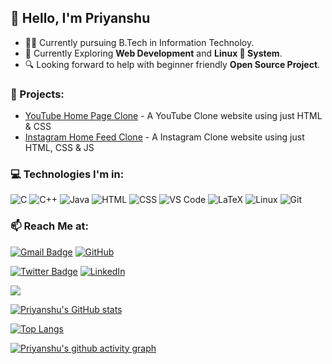 
## 👋 Hello, I'm Priyanshu

- :man_student: Currently pursuing B.Tech in Information Technoloy.
- :telescope: Currently Exploring **Web Development** and **Linux 🐧 System**.
- 🔍 Looking forward to help with beginner friendly **Open Source Project**.

### :open_file_folder: Projects:
- [YouTube Home Page Clone](https://github.com/priyanshumaitra/YouTube-Clone) - A YouTube Clone website using just HTML & CSS
- [Instagram Home Feed Clone](https://github.com/priyanshumaitra/instagram-home-feed-clone) - A Instagram Clone website using just HTML, CSS & JS


### :computer: Technologies I'm in:

![C](http://img.shields.io/badge/-C-3776AB?style=square&logo=c&logoColor=d8e3e7) 
![C++](http://img.shields.io/badge/-C++-3776AB?style=square&logo=c&logoColor=d8e3e7) 
![Java](http://img.shields.io/badge/-Java-eeebdd?style=square&logo=Java&logoColor=d44000) 
![HTML](https://img.shields.io/badge/-HTML5-%23F7DF1C?style=square&logo=html5&logoColor=ccffbd&color=310b0b) 
![CSS](https://img.shields.io/badge/-CSS3-%23F7DF1C?style=square&logo=css3&logoColor=51c4d3&color=2b4f60) 
![VS Code](http://img.shields.io/badge/-VS%20Code-007ACC?style=square&logo=visual-studio-code&logoColor=ffffff) 
![LaTeX](http://img.shields.io/badge/-LaTeX-008080?style=square&logo=latex&logoColor=ffffff) 
![Linux](http://img.shields.io/badge/-Linux-0d335d?style=square&logo=Linux&logoColor=white) 
![Git](http://img.shields.io/badge/-Git-383e56?style=square&logo=git&logoColor=ffffff)

### :mailbox: Reach Me at:

[![Gmail Badge](https://img.shields.io/badge/-priyanshumaitra@gmail.com-c14438?style=flat-square&logo=Gmail&logoColor=white&link=mailto:priyanshumaitra@gmail.com)](mailto:priyanshumaitra@gmail.com) 
[![GitHub](https://img.shields.io/badge/-priyanshumaitra-132c33?style=flat-square&logo=github&logoColor=white&link=https://github.com/priyanshumaitra)](https://github.com/priyanshumaitra)
<!-- [![Telegram](https://img.shields.io/badge/-priyanshumaitra-b2deec?style=flat-square&logo=telegram&logoColor=white&link=https://t.me/PriyanshuMaitra)](https://t.me/PriyanshuMaitra) -->
[![Twitter Badge](https://img.shields.io/badge/-priyanshumaitra-1ca0f1?style=flat-square&logo=twitter&logoColor=white&link=https://twitter.com/priyanshumaitra)](https://twitter.com/priyanshumaitra)
[![LinkedIn](https://img.shields.io/badge/-priyanshumaitra-0061a8?style=flat-square&logo=linkedin&logoColor=white&link=https://linkedin.com/in/priyanshumaitra)](https://linkedin.com/in/priyanshumaitra)



![](https://komarev.com/ghpvc/?username=priyanshumaitra&style=for-the-badge)

[![Priyanshu's GitHub stats](https://github-readme-stats.vercel.app/api?username=priyanshumaitra&theme=codeSTACKr&show_icons=true&count_private=true)](https://github.com/priyanshumaitra/github-readme-stats)

[![Top Langs](https://github-readme-stats.vercel.app/api/top-langs/?username=priyanshumaitra&layout=compact&langs_count=8)](https://github.com/anuraghazra/github-readme-stats)

[![Priyanshu's github activity graph](https://github-readme-activity-graph.cyclic.app/graph?username=priyanshumaitra)](https://github.com/priyanshumaitra/github-readme-activity-graph)
